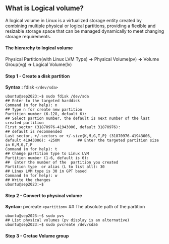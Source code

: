 ## What is Logical volume?
A logical volume in Linux is a virtualized storage entity created by combining multiple physical or logical partitions, providing a flexible and resizable storage space that can be managed dynamically to meet changing storage requirements.

#### The hierarchy to logical volume
Physical Partition(with Linux LVM Type) **->** Physical Volume(pv) **->** Volume Group(vg) **->** Logical Volume(lv)

#### Step 1 - Create a disk partition
**Syntax :** fdisk `</dev/sda>`
```
ubuntu@sep2023:~$ sudo fdisk /dev/sda                                                             ## Enter to the targeted harddisk
Command (m for help): n                                                                           ## Type n for create new partition
Partition number (6-128, default 6):                                                              ## Select partion number, the default is next number of the last created partition
First sector (31870976-41943006, default 31870976):                                               ## default is recommended
Last sector, +/-sectors or +/-size{K,M,G,T,P} (31870976-41943006, default 41943006): +250M        ## Enter the targeted partition size in K,M,G,T,P
Command (m for help): t                                                                           ## Change partition type to Linux LVM
Partition number (1-6, default is 6):                                                             ##  Enter the number of the  partition you created
Partition type  or alias (L to list all): 30                                                      ## Linux LVM type is 30 in GPT based
Command (m for help): w                                                                           ## Write the changes
ubuntu@sep2023:~$
```
#### Step 2 - Convert to physical volume
**Syntax:**  pvcreate `<partition>`                                                               ## The absolute path of the partition
```
ubuntu@sep2023:~$ sudo pvs                                                                        ## List physical volumes (pv display is an alternative)
ubuntu@sep2023:~$ sudo pvcreate /dev/sda6
```
#### Step 3 - Cretae Volume group
